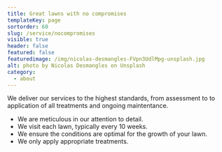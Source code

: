 ```yaml
---
title: Great lawns with no compromises
templateKey: page
sortorder: 60
slug: /service/nocompromises
visible: true
header: false
featured: false
featuredimage: /img/nicolas-desmangles-FVpn3UdlMpg-unsplash.jpg
alt: photo by Nicolas Desmangles on Unsplash
category:
  - about
---
```


We deliver our services to the highest standards, from assessment to to
application of all treatments and ongoing maintentance.

- We are meticulous in our attention to detail.
- We visit each lawn, typically every 10 weeks.
- We ensure the conditions are optimal for the growth of your lawn.
- We only apply appropriate treatments.
